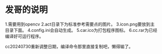 # 发哥的说明
1.需要用到opencv
2.act日录下为标准参考需要点的图片。
3.icon.png要放到主目录下面。
4.config.ini会自动生成。
5.car.ico为打包程序图标。
6.cc.rar为已经编译好可运行程序。


cc20240730重新调整日期，编译命令那里直接复制吧，懒得输了。
